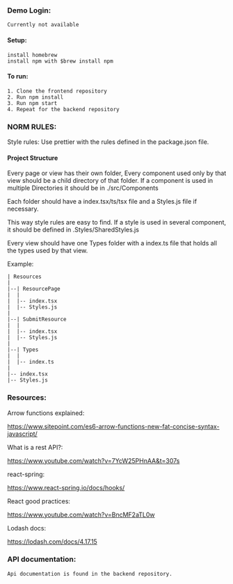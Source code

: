 <h3>Demo Login:</h2>

    Currently not available

<h4>Setup:</h4>
    
    install homebrew
    install npm with $brew install npm

<h4>To run:</h4>

    1. Clone the frontend repository
    2. Run npm install
    3. Run npm start
    4. Repeat for the backend repository

<h3>NORM RULES:</h3>



Style rules: Use prettier with the rules defined in the package.json file.

<h4>Project Structure</h4>

Every page or view has their own folder,
Every component used only by that view should be a child directory of that folder.
If a component is used in multiple Directories it should be in ./src/Components

Each folder should have a index.tsx/ts/tsx file and a Styles.js file if necessary.

This way style rules are easy to find. If a style is used in several component, it should be defined in
.Styles/SharedStyles.js

Every view should have one Types folder with a index.ts file that holds all the types used by that view.

Example:

    | Resources
    |
    |--| ResourcePage
    |  |
    |  |-- index.tsx
    |  |-- Styles.js
    |
    |--| SubmitResource
    |  |
    |  |-- index.tsx
    |  |-- Styles.js
    |
    |--| Types
    |  |
    |  |-- index.ts
    |
    |-- index.tsx
    |-- Styles.js
    
 
<h3>Resources:</h3>

Arrow functions explained:

https://www.sitepoint.com/es6-arrow-functions-new-fat-concise-syntax-javascript/

What is a rest API?:

https://www.youtube.com/watch?v=7YcW25PHnAA&t=307s

react-spring:

https://www.react-spring.io/docs/hooks/

React good practices:

https://www.youtube.com/watch?v=BncMF2aTL0w

Lodash docs:

https://lodash.com/docs/4.17.15



<h3>API documentation:</h3>

    Api documentation is found in the backend repository.

    
